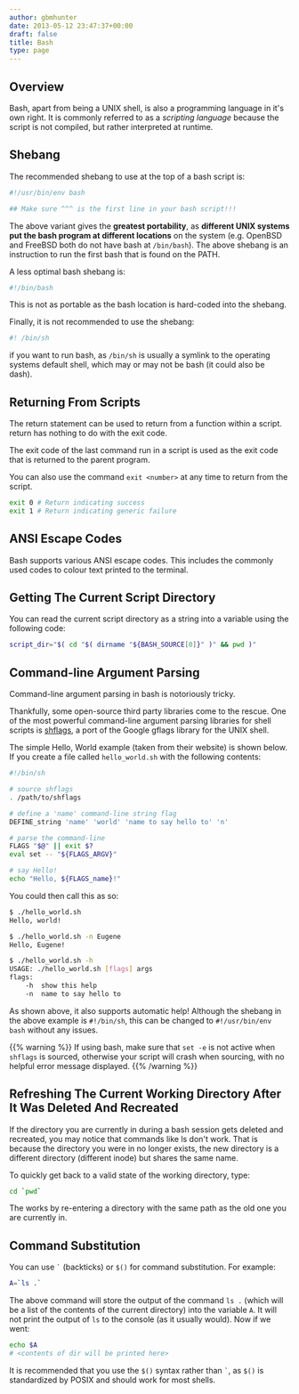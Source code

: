 ```yaml
---
author: gbmhunter
date: 2013-05-12 23:47:37+00:00
draft: false
title: Bash
type: page
---
```


## Overview

Bash, apart from being a UNIX shell, is also a programming language in it's own right. It is commonly referred to as a _scripting language_ because the script is not compiled, but rather interpreted at runtime.

## Shebang

The recommended shebang to use at the top of a bash script is:

```sh
#!/usr/bin/env bash

## Make sure ^^^ is the first line in your bash script!!!
```

The above variant gives the **greatest portability**, as **different UNIX systems put the bash program at different locations** on the system (e.g. OpenBSD and FreeBSD both do not have bash at `/bin/bash`). The above shebang is an instruction to run the first bash that is found on the PATH.

A less optimal bash shebang is:

```sh    
#!/bin/bash
```

This is not as portable as the bash location is hard-coded into the shebang.

Finally, it is not recommended to use the shebang:

```sh    
#! /bin/sh
```

if you want to run bash, as `/bin/sh` is usually a symlink to the operating systems default shell, which may or may not be bash (it could also be dash).

## Returning From Scripts

The return statement can be used to return from a function within a script. return has nothing to do with the exit code.

The exit code of the last command run in a script is used as the exit code that is returned to the parent program.

You can also use the command `exit <number>` at any time to return from the script.

```sh    
exit 0 # Return indicating success
exit 1 # Return indicating generic failure
```

## ANSI Escape Codes

Bash supports various ANSI escape codes. This includes the commonly used codes to colour text printed to the terminal.

## Getting The Current Script Directory

You can read the current script directory as a string into a variable using the following code:

```sh    
script_dir="$( cd "$( dirname "${BASH_SOURCE[0]}" )" && pwd )"
```

## Command-line Argument Parsing

Command-line argument parsing in bash is notoriously tricky.

Thankfully, some open-source third party libraries come to the rescue. One of the most powerful command-line argument parsing libraries for shell scripts is [shflags](https://github.com/kward/shflags), a port of the Google gflags library for the UNIX shell.

The simple Hello, World example (taken from their website) is shown below. If you create a file called `hello_world.sh` with the following contents:

```sh    
#!/bin/sh

# source shflags
. /path/to/shflags

# define a 'name' command-line string flag
DEFINE_string 'name' 'world' 'name to say hello to' 'n'

# parse the command-line
FLAGS "$@" || exit $?
eval set -- "${FLAGS_ARGV}"

# say Hello!
echo "Hello, ${FLAGS_name}!"
```

You could then call this as so:

```sh    
$ ./hello_world.sh
Hello, world!

$ ./hello_world.sh -n Eugene
Hello, Eugene!

$ ./hello_world.sh -h
USAGE: ./hello_world.sh [flags] args
flags:
    -h  show this help
    -n  name to say hello to
```

As shown above, it also supports automatic help! Although the shebang in the above example is `#!/bin/sh`, this can be changed to `#!/usr/bin/env bash` without any issues. 

{{% warning %}}
If using bash, make sure that `set -e` is not active when `shflags` is sourced, otherwise your script will crash when sourcing, with no helpful error message displayed.
{{% /warning %}}

## Refreshing The Current Working Directory After It Was Deleted And Recreated

If the directory you are currently in during a bash session gets deleted and recreated, you may notice that commands like ls don't work. That is because the directory you were in no longer exists, the new directory is a different directory (different inode) but shares the same name.

To quickly get back to a valid state of the working directory, type:

```sh
cd `pwd`
```

The works by re-entering a directory with the same path as the old one you are currently in.

## Command Substitution

You can use `` ` `` (backticks) or `$()` for command substitution. For example:

```sh
A=`ls .`
```

The above command will store the output of the command `ls .` (which will be a list of the contents of the current directory) into the variable `A`. It will not print the output of `ls` to the console (as it usually would). Now if we went:

```sh
echo $A
# <contents of dir will be printed here>
```

It is recommended that you use the `$()` syntax rather than `` ` ``, as `$()` is standardized by POSIX and should work for most shells.